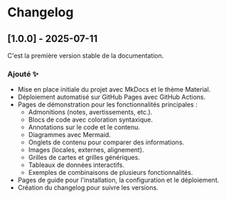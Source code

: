 # Changelog

## [1.0.0] - 2025-07-11

C'est la première version stable de la documentation.

### Ajouté ✨

- Mise en place initiale du projet avec MkDocs et le thème Material.
- Déploiement automatisé sur GitHub Pages avec GitHub Actions.
- Pages de démonstration pour les fonctionnalités principales :
  - Admonitions (notes, avertissements, etc.).
  - Blocs de code avec coloration syntaxique.
  - Annotations sur le code et le contenu.
  - Diagrammes avec Mermaid.
  - Onglets de contenu pour comparer des informations.
  - Images (locales, externes, alignement).
  - Grilles de cartes et grilles génériques.
  - Tableaux de données interactifs.
  - Exemples de combinaisons de plusieurs fonctionnalités.
- Pages de guide pour l'installation, la configuration et le déploiement.
- Création du changelog pour suivre les versions.
